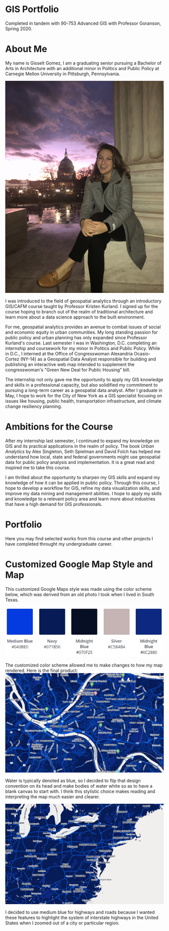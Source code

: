 # GIS Portfolio
Completed in tandem with 90-753 Advanced GIS with Professor Goranson, Spring 2020.

# About Me
My name is Gisselt Gomez, I am a graduating senior pursuing a Bachelor of Arts in Architecture with an additional minor in Politics and Public Policy at Carnegie Mellon University in Pittsburgh, Pennsylvania. 

![Self Portrait](https://github.com/gisgomez/gomez-portfolio/blob/master/DC_Portrait.JPG?raw=true)

I was introduced to the field of geospatial analytics through an introductory GIS/CAFM course taught by Professor Kristen Kurland. I signed up for the course hoping to branch out of the realm of traditional architecture and learn more about a data science approach to the built environment. 

For me, geospatial analytics provides an avenue to combat issues of social and economic equity in urban communities. My long standing passion for public policy and urban planning has only expanded since Professor Kurland's course. Last semester I was in Washington, D.C. completing an internship and coursework for my minor in Politics and Public Policy. While in D.C., I interned at the Office of Congresswoman Alexandria Ocasio-Cortez (NY-14) as a Geospatial Data Analyst responsible for building and publishing an interactive web map intended to supplement the congresswoman's "Green New Deal for Public Housing" bill. 

The internship not only gave me the opportunity to apply my GIS knowledge and skills in a professional capacity, but also solidified my commitment to pursuing a long-term career as a geospatial data analyst. After I graduate in May, I hope to work for the City of New York as a GIS specialist focusing on issues like housing, public health, transportation infrastructure, and climate change resiliency planning. 


# Ambitions for the Course 
After my internship last semester, I continued to expand my knowledge on GIS and its practical applications in the realm of policy. The book *Urban Analytics* by Alex Singleton, Seth Spielman and David Folch has helped me understand how local, state and federal governments might use geospatial data for public policy analysis and implementation. It is a great read and inspired me to take this course.

I am thrilled about the opportunity to sharpen my GIS skills and expand my knowledge of how it can be applied in public policy. Through this course, I hope to develop a workflow for GIS, refine my data visualization skills, and improve my data mining and management abilities. I hope to apply my skills and knowledge to a relevant policy area and learn more about industries that have a high demand for GIS professionals. 
  
  
# Portfolio
Here you may find selected works from this course and other projects I have completed throught my undergraduate career.

# Customized Google Map Style and Map
This customized Google Maps style was made using the color scheme below, which was derived from an old photo I took when I lived in South Texas. 

![Color Scheme](https://github.com/gisgomez/gomez-portfolio/blob/master/CustomGoogleMaps_ColorScheme.jpg?raw=true)

The customized color scheme allowed me to make changes to how my map rendered. Here is the final product: 
![](https://github.com/gisgomez/gomez-portfolio/blob/master/CustomGoogleMaps_Screenshot1.jpg?raw=true)

Water is typically denoted as blue, so I decided to flip that design convention on its head and make bodies of water white so as to have a blank canvas to start with. I think this stylistic choice makes reading and interpreting the map much easier and clearer. 

![](https://github.com/gisgomez/gomez-portfolio/blob/master/CustomGoogleMaps_Screenshot2.jpg?raw=true)

I decided to use medium blue for highways and roads because I wanted these features to highlight the system of interstate highways in the United States when I zoomed out of a city or particular region. 
